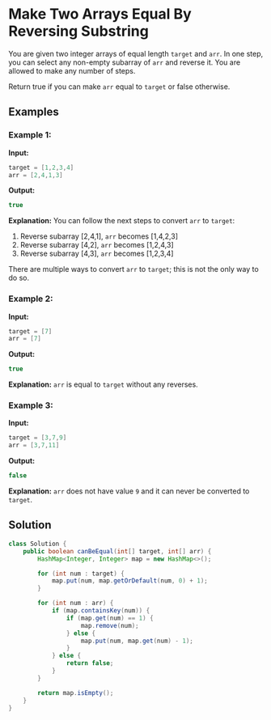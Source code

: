 # Make Two Arrays Equal By Reversing Substring

You are given two integer arrays of equal length `target` and `arr`. In one step, you can select any non-empty subarray of `arr` and reverse it. You are allowed to make any number of steps.

Return true if you can make `arr` equal to `target` or false otherwise.

## Examples

### Example 1:

**Input:**
```java
target = [1,2,3,4]
arr = [2,4,1,3]
```
**Output:**
```java
true
```

**Explanation:** 
You can follow the next steps to convert `arr` to `target`:
1. Reverse subarray [2,4,1], `arr` becomes [1,4,2,3]
2. Reverse subarray [4,2], `arr` becomes [1,2,4,3]
3. Reverse subarray [4,3], `arr` becomes [1,2,3,4]

There are multiple ways to convert `arr` to `target`; this is not the only way to do so.

### Example 2:
**Input:**
```java
target = [7]
arr = [7]
```
**Output:**
```java
true
```
**Explanation:** 
`arr` is equal to `target` without any reverses.

### Example 3:
**Input:**
```java
target = [3,7,9]
arr = [3,7,11]
```
**Output:**
```java
false
```
**Explanation:** 
`arr` does not have value `9` and it can never be converted to `target`.

## Solution

```java
class Solution {
    public boolean canBeEqual(int[] target, int[] arr) {
        HashMap<Integer, Integer> map = new HashMap<>();

        for (int num : target) {
            map.put(num, map.getOrDefault(num, 0) + 1);
        }

        for (int num : arr) {
            if (map.containsKey(num)) {
                if (map.get(num) == 1) {
                    map.remove(num);
                } else {
                    map.put(num, map.get(num) - 1);
                }
            } else {
                return false;
            }
        }

        return map.isEmpty();
    }
}
```